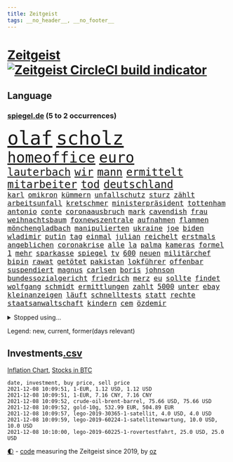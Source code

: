 ```yaml
---
title: Zeitgeist
tags: __no_header__, __no_footer__
---
```


# [Zeitgeist](https://oliz.io/zeitgeist/) [![Zeitgeist CircleCI build indicator](https://circleci.com/gh/ooz/zeitgeist.svg?style=shield)](https://circleci.com/gh/ooz/zeitgeist)

## Language

<h3><a href="https://www.spiegel.de" target="_blank">spiegel.de</a> (5 to 2 occurrences)</h3>
<p style="font-family:monospace">
<span style="font-size:32pt"><a href="news_links.html#olaf" class="current">olaf</a></span>
<span style="font-size:32pt"><a href="news_links.html#scholz" class="current">scholz</a></span>
<br>
<span style="font-size:25pt"><a href="news_links.html#homeoffice" class="current">homeoffice</a></span>
<span style="font-size:25pt"><a href="news_links.html#euro" class="current">euro</a></span>
<br>
<span style="font-size:18pt"><a href="news_links.html#lauterbach" class="current">lauterbach</a></span>
<span style="font-size:18pt"><a href="news_links.html#wir" class="current">wir</a></span>
<span style="font-size:18pt"><a href="news_links.html#mann" class="current">mann</a></span>
<span style="font-size:18pt"><a href="news_links.html#ermittelt" class="current">ermittelt</a></span>
<span style="font-size:18pt"><a href="news_links.html#mitarbeiter" class="current">mitarbeiter</a></span>
<span style="font-size:18pt"><a href="news_links.html#tod" class="current">tod</a></span>
<span style="font-size:18pt"><a href="news_links.html#deutschland" class="current">deutschland</a></span>
<br>
<span style="font-size:12pt"><a href="news_links.html#karl" class="current">karl</a></span>
<span style="font-size:12pt"><a href="news_links.html#omikron" class="current">omikron</a></span>
<span style="font-size:12pt"><a href="news_links.html#kümmern" class="current">kümmern</a></span>
<span style="font-size:12pt"><a href="news_links.html#unfallschutz" class="new">unfallschutz</a></span>
<span style="font-size:12pt"><a href="news_links.html#sturz" class="current">sturz</a></span>
<span style="font-size:12pt"><a href="news_links.html#zählt" class="current">zählt</a></span>
<span style="font-size:12pt"><a href="news_links.html#arbeitsunfall" class="new">arbeitsunfall</a></span>
<span style="font-size:12pt"><a href="news_links.html#kretschmer" class="current">kretschmer</a></span>
<span style="font-size:12pt"><a href="news_links.html#ministerpräsident" class="current">ministerpräsident</a></span>
<span style="font-size:12pt"><a href="news_links.html#tottenham" class="current">tottenham</a></span>
<span style="font-size:12pt"><a href="news_links.html#antonio" class="current">antonio</a></span>
<span style="font-size:12pt"><a href="news_links.html#conte" class="current">conte</a></span>
<span style="font-size:12pt"><a href="news_links.html#coronaausbruch" class="current">coronaausbruch</a></span>
<span style="font-size:12pt"><a href="news_links.html#mark" class="current">mark</a></span>
<span style="font-size:12pt"><a href="news_links.html#cavendish" class="new">cavendish</a></span>
<span style="font-size:12pt"><a href="news_links.html#frau" class="current">frau</a></span>
<span style="font-size:12pt"><a href="news_links.html#weihnachtsbaum" class="new">weihnachtsbaum</a></span>
<span style="font-size:12pt"><a href="news_links.html#foxnewszentrale" class="new">foxnewszentrale</a></span>
<span style="font-size:12pt"><a href="news_links.html#aufnahmen" class="current">aufnahmen</a></span>
<span style="font-size:12pt"><a href="news_links.html#flammen" class="current">flammen</a></span>
<span style="font-size:12pt"><a href="news_links.html#mönchengladbach" class="current">mönchengladbach</a></span>
<span style="font-size:12pt"><a href="news_links.html#manipulierten" class="current">manipulierten</a></span>
<span style="font-size:12pt"><a href="news_links.html#ukraine" class="current">ukraine</a></span>
<span style="font-size:12pt"><a href="news_links.html#joe" class="current">joe</a></span>
<span style="font-size:12pt"><a href="news_links.html#biden" class="current">biden</a></span>
<span style="font-size:12pt"><a href="news_links.html#wladimir" class="current">wladimir</a></span>
<span style="font-size:12pt"><a href="news_links.html#putin" class="current">putin</a></span>
<span style="font-size:12pt"><a href="news_links.html#tag" class="current">tag</a></span>
<span style="font-size:12pt"><a href="news_links.html#einmal" class="current">einmal</a></span>
<span style="font-size:12pt"><a href="news_links.html#julian" class="current">julian</a></span>
<span style="font-size:12pt"><a href="news_links.html#reichelt" class="current">reichelt</a></span>
<span style="font-size:12pt"><a href="news_links.html#erstmals" class="current">erstmals</a></span>
<span style="font-size:12pt"><a href="news_links.html#angeblichen" class="current">angeblichen</a></span>
<span style="font-size:12pt"><a href="news_links.html#coronakrise" class="current">coronakrise</a></span>
<span style="font-size:12pt"><a href="news_links.html#alle" class="current">alle</a></span>
<span style="font-size:12pt"><a href="news_links.html#la" class="current">la</a></span>
<span style="font-size:12pt"><a href="news_links.html#palma" class="current">palma</a></span>
<span style="font-size:12pt"><a href="news_links.html#kameras" class="current">kameras</a></span>
<span style="font-size:12pt"><a href="news_links.html#formel" class="current">formel</a></span>
<span style="font-size:12pt"><a href="news_links.html#1" class="current">1</a></span>
<span style="font-size:12pt"><a href="news_links.html#mehr" class="current">mehr</a></span>
<span style="font-size:12pt"><a href="news_links.html#sparkasse" class="new">sparkasse</a></span>
<span style="font-size:12pt"><a href="news_links.html#spiegel" class="current">spiegel</a></span>
<span style="font-size:12pt"><a href="news_links.html#tv" class="current">tv</a></span>
<span style="font-size:12pt"><a href="news_links.html#600" class="current">600</a></span>
<span style="font-size:12pt"><a href="news_links.html#neuen" class="current">neuen</a></span>
<span style="font-size:12pt"><a href="news_links.html#militärchef" class="current">militärchef</a></span>
<span style="font-size:12pt"><a href="news_links.html#bipin" class="new">bipin</a></span>
<span style="font-size:12pt"><a href="news_links.html#rawat" class="new">rawat</a></span>
<span style="font-size:12pt"><a href="news_links.html#getötet" class="current">getötet</a></span>
<span style="font-size:12pt"><a href="news_links.html#pakistan" class="current">pakistan</a></span>
<span style="font-size:12pt"><a href="news_links.html#lokführer" class="current">lokführer</a></span>
<span style="font-size:12pt"><a href="news_links.html#offenbar" class="current">offenbar</a></span>
<span style="font-size:12pt"><a href="news_links.html#suspendiert" class="current">suspendiert</a></span>
<span style="font-size:12pt"><a href="news_links.html#magnus" class="current">magnus</a></span>
<span style="font-size:12pt"><a href="news_links.html#carlsen" class="current">carlsen</a></span>
<span style="font-size:12pt"><a href="news_links.html#boris" class="current">boris</a></span>
<span style="font-size:12pt"><a href="news_links.html#johnson" class="current">johnson</a></span>
<span style="font-size:12pt"><a href="news_links.html#bundessozialgericht" class="current">bundessozialgericht</a></span>
<span style="font-size:12pt"><a href="news_links.html#friedrich" class="current">friedrich</a></span>
<span style="font-size:12pt"><a href="news_links.html#merz" class="current">merz</a></span>
<span style="font-size:12pt"><a href="news_links.html#eu" class="current">eu</a></span>
<span style="font-size:12pt"><a href="news_links.html#sollte" class="current">sollte</a></span>
<span style="font-size:12pt"><a href="news_links.html#findet" class="current">findet</a></span>
<span style="font-size:12pt"><a href="news_links.html#wolfgang" class="current">wolfgang</a></span>
<span style="font-size:12pt"><a href="news_links.html#schmidt" class="current">schmidt</a></span>
<span style="font-size:12pt"><a href="news_links.html#ermittlungen" class="current">ermittlungen</a></span>
<span style="font-size:12pt"><a href="news_links.html#zahlt" class="current">zahlt</a></span>
<span style="font-size:12pt"><a href="news_links.html#5000" class="current">5000</a></span>
<span style="font-size:12pt"><a href="news_links.html#unter" class="current">unter</a></span>
<span style="font-size:12pt"><a href="news_links.html#ebay" class="new">ebay</a></span>
<span style="font-size:12pt"><a href="news_links.html#kleinanzeigen" class="new">kleinanzeigen</a></span>
<span style="font-size:12pt"><a href="news_links.html#läuft" class="current">läuft</a></span>
<span style="font-size:12pt"><a href="news_links.html#schnelltests" class="current">schnelltests</a></span>
<span style="font-size:12pt"><a href="news_links.html#statt" class="current">statt</a></span>
<span style="font-size:12pt"><a href="news_links.html#rechte" class="current">rechte</a></span>
<span style="font-size:12pt"><a href="news_links.html#staatsanwaltschaft" class="current">staatsanwaltschaft</a></span>
<span style="font-size:12pt"><a href="news_links.html#kindern" class="current">kindern</a></span>
<span style="font-size:12pt"><a href="news_links.html#cem" class="current">cem</a></span>
<span style="font-size:12pt"><a href="news_links.html#özdemir" class="current">özdemir</a></span>
</p>
<details>
<summary>Stopped using...</summary>
<p class="former" style="font-size:12pt">
torjäger(413) angegriffen(412) golf(412) profi(412) van(412) 98(411) bayerische(411) hinweise(411) madrid(411) mächtige(411) schlechten(411) strand(411) terroristen(411) walter(411) bochum(410) irland(410) regierungschefs(410) tom(410) verbindungen(410) früh(409) ließen(409) mittelfeldspieler(409) mysteriöse(409) software(409) umfeld(409) urlauber(409) versuchten(409) akt(408) boeing(408) flugzeug(408) gewaltig(408) großes(408) messerattacke(408) paul(408) radikal(408) schadet(408) september(408) tatverdächtige(408) äthiopien(408) 2015(407) augenzeugen(407) benennt(407) for(407) gefährdet(407) genannt(407) gipfel(407) mali(407) tobt(407) achtelfinale(406) andré(406) bereich(406) einziges(406) goretzka(406) greta(406) moderne(406) rechtsextremismus(406) saisonsieg(406) schwangerschaft(406) streiks(406) thunberg(406) becker(405) entgegen(405) fallzahlen(405) flaschen(405) geschäft(405) hass(405) kaputt(405) lebte(405) leer(405) mahnt(405) nordsee(405) verbieten(405) 180(404) ausgleich(404) autor(404) bestimmt(404) gegenteil(404) gerechtigkeit(404) gesunken(404) haken(404) höchst(404) iranische(404) medikament(404) passanten(404) regisseurin(404) stich(404) verbringen(404) verdienen(404) verlängert(404) überlebenden(404) aufhebung(403) august(403) beleidigung(403) fühlen(403) gemeinde(403) gesprengt(403) irans(403) nahezu(403) nigeria(403) umweltministerin(403) weltverband(403) 2016(402) betrugs(402) bodo(402) dementiert(402) dienen(402) h(402) internen(402) julia(402) manuel(402) minderheit(402) moore(402) oberste(402) party(402) planeten(402) ramelow(402) rom(402) staats(402) stoppte(402) theater(402) ultimatum(402) zustand(402) zuversicht(402) dringend(401) durften(401) erfolgreicher(401) mieter(401) niederlagen(401) raketen(401) rassistische(401) raten(401) roman(401) stürmer(401) tschechien(401) vermögen(401) wälder(401) zivilisten(401) annehmen(400) eishockey(400) erschütterte(400) gebiet(400) locken(400) meuthen(400) netanyahu(400) tiefe(400) unterlag(400) vertrauen(400) verzweiflung(400) väter(400) woher(400) 48(399) dachte(399) entscheidende(399) grundlage(399) parteifreunde(399) pflanzen(399) rekordmeister(399) richtet(399) unterliegt(399) hund(398) infizieren(398) lüge(398) opfers(398) psychische(398) rafael(398) unterzahl(398) verfolgt(398) wirtschaftlichen(398) yorks(398) armut(397) distanziert(397) dämpfer(397) entscheidenden(397) folgte(397) gesetze(397) lügen(397) verbreitung(397) wies(397) 10(396) endgültige(396) kürzlich(396) motiv(396) therapie(396) wähler(396) attentäter(395) aufbauen(395) aufklären(395) bewegen(395) bgh(395) design(395) rivale(395) update(395) ursachen(395) verabreicht(395) beschuldigt(394) brutal(394) franzosen(394) siege(394) sven(394) 32jährige(393) autoindustrie(393) enden(393) monatelangen(393) springt(393) demokratischen(392) milde(392) solange(392) ursprung(392) bürgermeisterin(391) gestürzt(391) juristisch(391) love(391) wirtschaftliche(391) überstanden(391) gästen(390) em(389) emissionen(389) zurückhaltend(389) antisemitismus(388) beschränkungen(388) erfindung(388) tiefen(388) vorgaben(387) alexandra(386) betrifft(386) filme(386) konkrete(386) letztes(386) schriftsteller(386) del(385) landesweit(385) überschritten(385) garten(384) warm(384) rückstand(383) eingreifen(382) erweist(382) fortsetzung(382) offenbart(382) schonen(382) zukünftig(382) eilantrag(381) euaustritt(381) prompt(381) riskant(381) rollt(381) stress(381) diversität(380) erkranken(380) wohnort(380) 76(379) erstochen(379) gelingen(379) vorteile(379) bewusst(378) hafen(378) trauert(377) heutigen(376) unterschrieben(376) abhängig(375) anlegen(375) wrack(375) jeff(374) provoziert(374) teilt(374) ältere(374) betreibt(373) ernährung(372) freiwillig(372) labor(372) möglichkeiten(372) vermieter(372) dauert(371) klasse(371) karten(370) vorschriften(369) strafbar(368) vertagt(368) afrikas(367) hype(367) laschets(367) schritten(367) koalitionspartner(366) kylian(366) andrew(365) 36(364) guatemala(364) lockerungen(363) erfolgreichen(362) ermordete(362) athletinnen(361) abiy(360) tigray(360) weitreichende(360) bezos(358) diesjährigen(358) pentagon(358) susanne(357) drohne(355) kenia(355) baldige(354) absurd(353) empfänger(353) inseln(353) ussängerin(351) anderswo(350) engen(350) csupolitiker(349) heizen(349) marine(347) ärgern(343) impfzentren(342) gelangt(341) vereins(340) bizarre(338) berühmtesten(336) hinterbliebene(335) erben(333) handgranate(332) morrison(332) brutalen(329) herrschaft(328) marokko(327) abhilfe(326) matt(326) spitzengespräch(326) naomi(325) ehrt(324) kz(322) lücken(320) sms(320) trocken(316) großvater(313) serviert(309) nachrichtenagentur(306) fragwürdigen(301) windows(301) höheres(299) währung(299) eigentliche(296) franken(296) zwingend(294) verleumdung(291) entsprechenden(287) schiebt(286) lehrerin(284) neonazis(284) passagier(281) nationalpark(280) afghanistans(279) anfeindungen(277) entzogen(275) kandidiert(275) seen(274) wetters(273) militärputsch(271) austausch(269) josef(267) angriffs(266) turbulenzen(264) unverletzt(262) hochrechnungen(261) protestaktion(259) fängt(257) ruin(256) nachsehen(254) tvstar(253) ständige(252) verantwortliche(249) einrichtung(247) doppelte(243) adams(242) politikern(242) gekippt(241) angefeindet(239) zusammengebrochen(239) gerd(238) marihuana(237) übersetzen(237) beerben(236) dingen(227) angebote(226) bundesstaaten(225) kürzester(225) halbinsel(224) sophia(224) forscht(223) moderation(223) angeschlagen(222) belegschaft(220) joseph(219) spannende(219) aufreger(216) regionale(216) nordmazedonien(214) neuerdings(212) vereinigung(212) rückzahlung(211) weltgrößten(210) willkommen(210) mindeststeuer(209) eile(208) pcrtests(208) afghanistanabzug(206) interessen(206) militärische(204) mbappé(200) extremisten(198) messerangriff(198) springreiten(198) millionensumme(196) etlichen(194) konzernen(194) notwendigen(194) geschleudert(193) stolpert(193) auseinandersetzen(192) nördlich(192) lediglich(190) oldenburg(190) rebellen(190) handys(189) ungeliebten(189) zugesagt(189) beworfen(187) oslo(187) usverteidigungsministerium(187) abgegeben(186) geknackt(185) nsu(184) produkt(184) schwule(184) spdchef(184) windhorst(184) gestohlene(180) romane(180) benötigt(179) mangelwirtschaft(178) betreiberfirma(176) heizkosten(176) israelischer(176) elternteil(174) kerosin(174) sahen(174) eingeladen(172) exnationalspieler(171) spiegelreporter(171) luisa(170) hackergruppe(169) hummels(169) antisemitische(168) lehren(168) tarifkonflikt(168) älterer(168) eingenommen(166) individuelle(165) lehnte(164) 220(163) court(163) osaka(163) supreme(163) agüero(162) gepostet(162) atomprogramm(161) begnügen(161) bennett(160) bezichtigt(160) angeblichem(159) ausgestellt(159) bauernhof(159) geflüchteter(159) gezeichnet(159) tarife(158) entstand(157) jacht(157) naftali(157) verbrecher(157) morden(156) berge(155) umfassende(155) analysieren(154) biss(154) linker(154) wussten(154) 27jährige(153) abstände(150) dhl(150) pille(150) deltavariante(149) k(149) morgens(149) terroranschlag(148) 16000(147) aufzunehmen(147) schalten(147) vwchef(147) adac(146) dienste(146) entfallen(146) geheimer(146) ohrfeige(146) historischem(145) differenzen(144) gerichtet(144) ausgeht(143) korsika(143) 350000(142) coronaausbrüchen(142) fern(142) schwangeren(142) täters(142) ungeklärten(142) überraschungsteam(142) abgerufen(141) sowjetunion(141) airport(140) geschichtepodcast(140) wale(140) aufgeflogen(139) handlungsbedarf(139) kreative(139) schwache(139) usmarine(139) zusammengestoßen(139) fazit(138) fußballfans(138) ruiniert(138) 2005(137) andauernde(137) kilogramm(137) entwicklungsminister(136) uss(136) beeindruckende(135) eingriff(135) glaube(135) infrastrukturpaket(135) geliebt(134) kalte(134) verfehlen(134) ahmed(133) bay(133) friedensnobelpreisträger(133) siebte(133) trotzt(133) 500000(132) tour(132) white(132) vierjährige(131) 24jährige(130) ausgerückt(130) australischen(130) enttäuschte(130) haie(129) tanklaster(129) nevada(128) thomalla(128) festgehalten(127) floh(127) tragisches(127) cartoonisten(126) volksfest(126) coronastrategie(125) daxkonzerne(124) podolski(124) 1997(123) danyal(123) geldstrafen(123) legten(123) ansteckenden(122) schottischen(122) bezweifelt(121) rar(121) abtreibungsgesetz(120) mädchens(120) bliebe(119) dfbpokals(119) signalwirkung(119) amsterdamer(118) überfüllte(118) knie(117) leblos(117) vollständige(117) brasilianischen(116) bezieht(115) entwicklungsländer(115) identitätspolitik(114) rohstoff(114) aushalten(113) deutschpolnischen(113) g20staaten(113) flutopfer(111) funktionär(111) gefüllte(111) amazongründer(110) tennisturnier(110) hängepartie(109) erbittert(108) islamische(108) timing(108) wahlniederlage(108) geldern(107) gerichts(107) kostenlosen(107) sportart(107) begründen(106) dächern(106) notfall(106) pegasus(106) verringerter(106) dienstagmorgen(105) nicole(105) götze(104) hotelmitarbeiter(104) unsichtbar(104) abgeschafft(103) baseball(103) deutschpolnische(103) dune(103) sportlerin(103) tv+(103) unerwarteten(103) zerschlagen(103) duo(102) auslandsvertretung(101) candy(101) türkischer(101) vertreibung(101) dörfer(100) erkenntnissen(100) besitzen(99) drohender(99) eilig(99) afdchef(98) bewahrt(98) frauenleiche(98) navy(98) norddeutschland(98) revier(98) bandenkriminalität(97) bibliothek(97) ersetzt(97) querdenkerdemo(97) auftragsbücher(96) besatzung(96) popkultur(96) vergleichen(96) versammeln(96) 35jähriger(95) abwesenheit(95) achtzigerjahren(95) weinflaschen(95) ausmaße(94) benedikt(94) jenseits(94) publik(94) bahnübergang(93) strafrechtliche(93) usbotschaft(93) athletin(92) fünfkampf(92) heinz(92) kohlekraftwerk(92) reiten(92) 1992(91) drittimpfungen(91) marschierten(91) beachvolleyballerin(90) ei(90) geeignet(90) helene(90) portrait(90) verkehrsministerium(90) verzockt(90) 15grad(89) anhaltenden(89) ankommen(89) spreche(89) 190(88) annika(88) emilio(88) gerissen(88) herauskommen(88) pferden(88) schleu(88) tankschiff(88) urteils(88) verließen(88) galaxy(87) mieterhaushalt(87) plakate(87) seehofers(87) achtet(86) mordprozess(86) reinhardt(86) schmecken(86) treibhausgase(86) zwielicht(86) aufsichtsrat(85) care(85) pcrtest(85) umweltminister(85) asteroid(84) büchern(84) chappatte(84) container(84) masarischarif(84) norwich(84) spritpreis(84) standorte(84) terroristischer(84) trainerin(84) wahrscheinlicher(84) 05(83) autobahnparkplatz(83) börsenkurse(83) einschlug(83) koranschule(83) uwe(83) verdreht(83) absturzstelle(82) britin(82) klammern(82) mobbing(82) fische(81) fluggäste(81) gewidmet(81) jae(81) liebsten(81) nationalkonservative(81) topstürmer(81) beate(80) erfindet(80) ergeht(80) flip(80) händen(80) innig(80) kommerzielle(80) pompeji(80) ussoldaten(80) zombie(80) tauben(79) dessauer(78) jalloh(78) king(78) kritischen(78) meeresschutzgebiet(78) oury(78) polizeizelle(78) schutzzone(78) städtchen(78) willkommener(78) yassin(78) ölkonzerne(78) befürchtungen(77) dargestellt(77) eingeschätzt(77) einmarsch(77) uskonzern(77) wilke(77) zschäpe(77) afroamerikaner(76) bedrohten(76) diplomat(76) drach(76) logistik(76) reemtsmaentführer(76) trucker(76) verordnung(76) orlando(75) 1956(74) glücksfall(74) hassnachrichten(74) mccartney(74) schiedsrichterassistent(74) talibanherrschaft(74) vermeidbare(74) warmlaufen(74) aufzugeben(73) bedürftige(73) essays(73) geldentwertung(73) großartig(73) missglückte(73) talibanführer(73) untertreibung(73) überschätzen(73) attraktiv(72) bunte(72) delay(72) ernten(72) generellen(72) größenwahn(72) kos(72) musikerin(72) thuram(72) ärztevertreter(72) 51jähriger(71) abgefragt(71) stadtrivalen(71) 90000(70) bildungsnewsletter(70) indonesische(70) rüsten(70) spiegelbildungsnewsletter(70) auffrischimpfungen(69) bekenntnis(69) entführer(69) jonas(69) sexismusvorwürfen(69) tabellenende(69) cash(68) ligue(68) toilette(68) diebe(67) kneipen(67) linkenpolitikerin(67) nachbarländer(67) natürlichen(67) neuartige(67) spdkanzlerkandidaten(67) anzukommen(66) mieterbund(66) saleh(66) sierra(66) stalin(66) unosicherheitsrates(66) verschwörungstheoretiker(66) abtreibungsrecht(65) berauschend(65) beschlossenen(65) brix(65) christ(65) janneke(65) lose(65) raketenangriff(65) whistleblowerin(65) zweitgrößte(65) cduführung(64) comebacks(64) nachzugeben(64) vertritt(64) anrufen(63) beerbt(63) hoffmann(63) liebling(63) petković(63) ahmaud(62) arbery(62) gastarbeiter(62) ohr(62) entlasten(61) militärübungen(61) angeführt(60) oberster(60) prophet(60) rechnerisch(60) zusehen(60) antwortete(59) bürgerkriegs(59) eklasse(59) irakischen(59) linienbusse(59) feststellen(58) samar(58) sima(58) spiegelredakteurin(58) bitcoins(57) trecker(57) verlage(57) vorenthalten(57) walross(57) weitergeben(57) widersprüchlich(57) anwendung(56) spektakuläres(56) terodde(56) überfallen(56) außerplanmäßige(55) beeinträchtigung(55) bizarrer(55) exklub(55) piaggio(55) sir(55) umstände(55) ajax(54) auszubildende(54) coronaausbrüche(54) erderhitzung(54) hell(54) schleppend(54) absicht(53) bedrängnis(53) beschrieb(53) ehrgeiz(53) floyd(53) gefehlt(53) grafiken(53) historisches(53) wiegelt(53) auflage(52) gestorbener(52) höchststrafe(52) kommunalwahl(52) renten(52) umweltaktivisten(52) zerrissen(52) abgaben(51) beschlagnahmen(51) bezüge(51) dschihadisten(51) großmutter(51) rentnerinnen(51) umsatteln(51) 1991(50) aktienkurs(50) direktmandat(50) drohnenangriff(50) interessantesten(50) knox(50) lagos(50) neunzigern(50) chruschtschow(49) giuffre(49) hidalgo(49) stalins(49) verkehrsmittel(49) vermögender(49) austrocknet(48) brexitvertrag(48) kanarischen(48) nordirlandprotokoll(48) rooney(48) viermalige(48) coronapass(47) gehweg(47) hasses(47) inhaftierte(47) klum(47) azubischerze(46) enttarnt(46) gefangenschaft(46) großspender(46) kutter(46) methanpakt(46) stritt(46) zurückzuholen(46) 4200(45) bedürfnisse(45) gier(45) hobby(45) kampagnen(45) studienergebnisse(45) südkoreas(45) untätigkeit(45) vorräte(45) zerquetscht(45) 26jährige(44) europaparlament(44) heidi(44) redet(44) ubootabkommen(44) verirrt(44) cumbre(43) fridays(43) future(43) impfpässen(43) kinderpornografisches(43) pendlerpauschale(43) spritpreise(43) vieja(43) coronaneuinfektionen(42) zurückgehalten(42) accounts(41) ausweitung(41) einhaltung(41) eisen(41) lille(41) meme(41) osc(41) schlangen(41) tagebau(41) beine(40) bundesinnenminister(40) expolizist(40) fernseher(40) geplatzten(40) wichtiges(40) diskussionsbedarf(39) dumm(39) edwards(39) fußballverband(39) traditionsklub(39) berlinbrandenburg(38) beschwerlich(38) erwerb(38) fügen(38) nutzern(38) rathaus(38) verschüttet(38) bedrohte(37) co₂preises(37) erasmus(37) erregte(37) hannah(37) abgeordnetenhaus(36) bettina(36) brisanten(36) ecstasy(36) garzweiler(36) kohleabbau(36) rheinischen(36) schwangerschaftsabbrüchen(36) tribunal(36) videotest(36) efootball(35) fußballsimulation(35) klägerin(35) konami(35) sonntagmorgen(35) verrückten(35) yahoo(35) belange(34) evangelische(34) fachkräften(34) züchtet(34) pferderennen(33) rekonstruiert(33) revival(33) 007(32) atomuboot(32) berufseinstieg(32) glassplitter(32) lieferproblemen(32) linkenpolitiker(32) messenger(32) neuaufstellung(32) these(32) usgeheimdienst(32) zertifikat(32) asylbewerber(31) prominenteste(31) stier(31) studiert(31) äthiopiens(31) außenpolitiker(30) facebookwhistleblowerin(30) haugen(30) klimaforscher(30) ludwigshafen(30) mächtiger(30) reisender(30) sklaven(30) unzufriedenheit(30) werneke(30) fußballspiel(29) herauskam(29) korruptionsstaatsanwaltschaft(29) rhein(29) vorentscheidung(29) wksta(29) 187(28) ampelsondierungen(28) erschossenen(28) kzwachmann(28) rechtsstaatsverstößen(28) sachsenhausen(28) signale(28) unbeholfen(28) verwiesen(28) argumenten(27) einreiseverbot(27) mats(27) polina(27) roms(27) shanghai(27) umfasst(27) wachmann(27) zutrauen(27) datenleak(26) hüterin(26) leak(26) nullcovidstrategie(26) 46jähriger(25) absenken(25) beethoven(25) missbrauchsskandal(25) portal(25) zähem(25) alarmierte(24) gap(24) initiativen(24) klimasünder(24) korruptionsaffäre(24) nobelpreiskomitee(24) registrierten(24) sally(24) stephanie(24) bestehe(23) gesellschaftspolitik(23) gil(23) joker(23) minder(23) ofarim(23) sportlicher(23) ware(23) ausweiten(22) fiona(22) laschetnachfolge(22) pessimistischer(22) 85jährige(21) comedian(21) deutung(21) nordirischen(21) polexit(21) spielzeug(21) stab(21) vorschau(21) wochenrückschau(21) bundesvorstand(20) gabriella(20) geheimdienste(20) kulturen(20) landesregierungen(20) miesbach(20) verwundert(20) zusammenstöße(20) affentheater(19) ambitionen(19) arbeitsgruppen(19) gerhart(19) zusammenprall(19) bayernprofi(18) republikanischen(18) schiitische(18) series(18) verkleideter(18) wahlpannen(18) 142(17) ampelverhandler(16) co₂abgabe(16) g20(16) pochen(16) todeszahlen(16) verkleidet(16) akzeptanz(15) groteske(15) lokaler(15) pankow(15) toxisch(15) zollt(15) 8(14) brei(14) bundesligapartie(14) ewiges(14) handballbundesliga(14) landesparteitag(14) lgbtqaktivisten(14) magic(14) porträtiert(14) solarenergie(14) coronamedikament(13) mexikostadt(13) treibende(13) verfärbte(13) verschluss(13) vorfällen(13) zentralbanken(13) geschassten(12) halloween(12) playstation(12) weichen(12) abzocken(11) defekt(11) erwägung(11) raumschiff(11)
</p>
</details>
<p>Legend: <span class="new">new</span>, <span class="current">current</span>, <span class="former">former(days relevant)</span></p>

## Investments[.csv](investments.csv)

[Inflation Chart](https://inflationchart.com),
[Stocks in BTC](https://stonksinbtc.xyz/)

```
date, investment, buy price, sell price
2021-12-08 10:09:51, 1-EUR, 1.12 USD, 1.12 USD
2021-12-08 10:09:51, 1-EUR, 7.16 CNY, 7.16 CNY
2021-12-08 10:09:52, crude-oil-brent-barrel, 75.66 USD, 75.66 USD
2021-12-08 10:09:52, gold-10g, 532.99 EUR, 504.89 EUR
2021-12-08 10:09:57, lego-2019-30365-1-satellit, 4.0 USD, 4.0 USD
2021-12-08 10:09:59, lego-2019-60224-1-satellitenwartung, 10.0 USD, 10.0 USD
2021-12-08 10:10:00, lego-2019-60225-1-rovertestfahrt, 25.0 USD, 25.0 USD
```

<footer>
<a href="javascript:toggleTheme()" class="nav">🌓</a>
- <a href="https://github.com/ooz/zeitgeist">code</a> measuring the Zeitgeist since 2019, by <a href="https://oliz.io">oz</a>
</footer>
